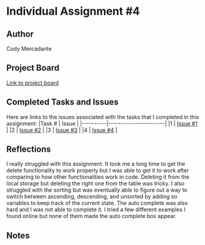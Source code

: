 # Individual Assignment #4

## Author
Cody Mercadante

## Project Board
[Link to project board](https://github.com/wsu-cpts489-fa21/ia4-cody909/projects/1)

## Completed Tasks and Issues
Here are links to the issues associated with the tasks that I completed in this assignment:
|Task # | Issue |
|----------|-----------------------|
|1 | [Issue #1](https://github.com/wsu-cpts489-fa21/ia4-cody909/issues/1) |
|2 | [Issue #2](https://github.com/wsu-cpts489-fa21/ia4-cody909/issues/2) |
|3 | [Issue #3](https://github.com/wsu-cpts489-fa21/ia4-cody909/issues/3) |
|4 | [Issue #4](https://github.com/wsu-cpts489-fa21/ia4-cody909/issues/4) |

## Reflections
I really struggled with this assignment. It took me a long time to get the delete functionality to work properly but I was able to get it to work after comparing to how other functionalities work in code. Deleting it from the local storage but deleting the right one from the table was tricky. I also struggled with the sorting but was eventually able to figure out a way to switch between ascending, descending, and unsorted by adding so variables to keep track of the current state. The auto complete was also hard and I was not able to complete it. I tried a few different examples I found online but none of them made the auto complete box appear.

## Notes
